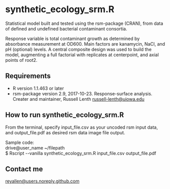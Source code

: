 # synthetic_ecology_srm.R

Statistical model built and tested using the rsm-package (CRAN), from data of defined and undefined bacterial contaminant consortia.

Response variable is total contaminant growth as determined by absorbance measurement at OD600.
Main factors are kanamycin, NaCl, and pH (optional) levels.
A central composite design was used to build the model, augmenting a full factorial with replicates at centerpoint, and axial points of root2.

## Requirements
- R version 1.1.463 or later
- rsm-package version 2.9,  2017-10-23. Response-surface analysis. Creater and maintainer, Russell Lenth russell-lenth@uiowa.edu

## How to run synthetic_ecology_srm.R
From the terminal, specify input_file.csv as your uncoded rsm input data, and output_file.pdf as desired rsm data image file output. 

Sample code:  
drive@user_name ~/filepath  
$ Rscript --vanilla synthetic_ecology_srm.R input_file.csv output_file.pdf  

## Contact me
reyallen@users.noreply.github.com
